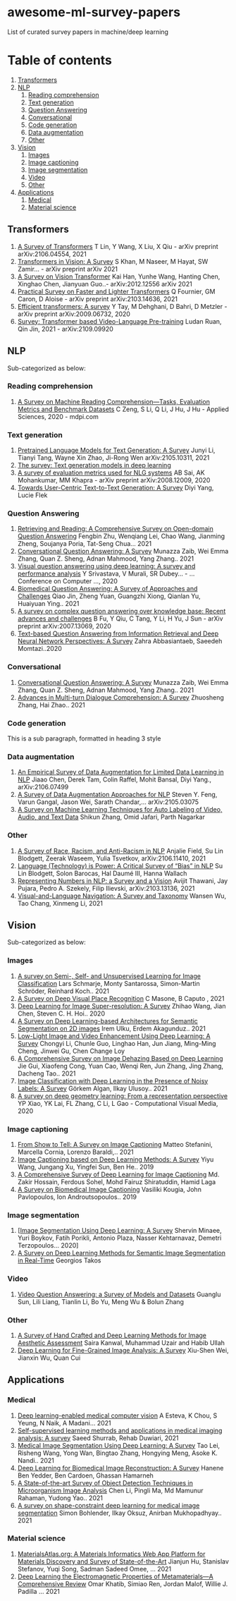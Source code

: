 # awesome-ml-survey-papers
List of curated survey papers in machine/deep learning

# Table of contents
1. [Transformers](#transformers)
2. [NLP](#paragraph1)
    1. [Reading comprehension](#rc)
    2. [Text generation](#tg)
    3. [Question Answering](#qa)
    4. [Conversational](#cc)
    5. [Code generation](#cg)
    6. [Data augmentation](#dataaug)
    7. [Other](#subparagraph3)
3. [Vision](#vision)
    1. [Images](#images)
    2. [Image captioning](#ic)
    3. [Image segmentation](#is)
    4. [Video](#video)
    5. [Other](#otherimg)
4. [Applications](#applications)
    1. [Medical](#medical)
    2. [Material science](#material)

## Transformers <a name="transformers"></a>
1. [A Survey of Transformers](https://arxiv.org/abs/2106.04554) T Lin, Y Wang, X Liu, X Qiu - arXiv preprint arXiv:2106.04554, 2021 
2. [Transformers in Vision: A Survey](https://arxiv.org/abs/2101.01169) S Khan, M Naseer, M Hayat, SW Zamir… - arXiv preprint arXiv 2021
3. [A Survey on Vision Transformer](https://arxiv.org/abs/2012.12556) Kai Han, Yunhe Wang, Hanting Chen, Xinghao Chen, Jianyuan Guo..- 	arXiv:2012.12556 arXiv 2021
4. [Practical Survey on Faster and Lighter Transformers](https://arxiv.org/abs/2103.14636) Q Fournier, GM Caron, D Aloise - arXiv preprint arXiv:2103.14636, 2021
5. [Efficient transformers: A survey](https://arxiv.org/abs/2009.06732) Y Tay, M Dehghani, D Bahri, D Metzler - arXiv preprint arXiv:2009.06732, 2020
6. [Survey: Transformer based Video-Language Pre-training](https://arxiv.org/abs/2109.09920) Ludan Ruan, Qin Jin, 2021 - arXiv:2109.09920 

## NLP <a name="paragraph1"></a>
Sub-categorized as below:

### Reading comprehension <a name="rc"></a>
1. [A Survey on Machine Reading Comprehension—Tasks, Evaluation Metrics and Benchmark Datasets](https://www.mdpi.com/873696) C Zeng, S Li, Q Li, J Hu, J Hu - Applied Sciences, 2020 - mdpi.com

### Text generation <a name="tg"></a>
1. [Pretrained Language Models for Text Generation: A Survey](https://arxiv.org/abs/2105.10311) Junyi Li, Tianyi Tang, Wayne Xin Zhao, Ji-Rong Wen 	arXiv:2105.10311, 2021
2. [The survey: Text generation models in deep learning](https://www.sciencedirect.com/science/article/pii/S1319157820303360)
3. [A survey of evaluation metrics used for NLG systems](https://arxiv.org/abs/2008.12009) AB Sai, AK Mohankumar, MM Khapra - arXiv preprint arXiv:2008.12009, 2020
4. [Towards User-Centric Text-to-Text Generation: A Survey](https://link.springer.com/chapter/10.1007/978-3-030-83527-9_1) Diyi Yang, Lucie Flek

### Question Answering <a name="qa"></a>
1. [Retrieving and Reading: A Comprehensive Survey on Open-domain Question Answering](https://arxiv.org/abs/2101.00774) Fengbin Zhu, Wenqiang Lei, Chao Wang, Jianming Zheng, Soujanya Poria, Tat-Seng Chua... 2021
2. [Conversational Question Answering: A Survey](https://arxiv.org/abs/2106.00874) Munazza Zaib, Wei Emma Zhang, Quan Z. Sheng, Adnan Mahmood, Yang Zhang.. 2021
3. [Visual question answering using deep learning: A survey and performance analysis](https://link.springer.com/chapter/10.1007/978-981-16-1092-9_7) Y Srivastava, V Murali, SR Dubey… - … Conference on Computer …, 2020 
4. [Biomedical Question Answering: A Survey of Approaches and Challenges](https://arxiv.org/abs/2102.05281) Qiao Jin, Zheng Yuan, Guangzhi Xiong, Qianlan Yu, Huaiyuan Ying.. 2021
5. [A survey on complex question answering over knowledge base: Recent advances and challenges](https://arxiv.org/abs/2007.13069) B Fu, Y Qiu, C Tang, Y Li, H Yu, J Sun - arXiv preprint arXiv:2007.13069, 2020 
6. [Text-based Question Answering from Information Retrieval and Deep Neural Network Perspectives: A Survey](https://arxiv.org/abs/2002.06612) Zahra Abbasiantaeb, Saeedeh Momtazi..2020

### Conversational <a name="cc"></a>
1. [Conversational Question Answering: A Survey](https://arxiv.org/abs/2106.00874) Munazza Zaib, Wei Emma Zhang, Quan Z. Sheng, Adnan Mahmood, Yang Zhang.. 2021
2. [Advances in Multi-turn Dialogue Comprehension: A Survey](https://arxiv.org/abs/2103.03125) Zhuosheng Zhang, Hai Zhao.. 2021

### Code generation <a name="cg"></a>
This is a sub paragraph, formatted in heading 3 style

### Data augmentation <a name="dataaug"></a>
1. [An Empirical Survey of Data Augmentation for Limited Data Learning in NLP](https://arxiv.org/abs/2106.07499) Jiaao Chen, Derek Tam, Colin Raffel, Mohit Bansal, Diyi Yang., arXiv:2106.07499
2. [A Survey of Data Augmentation Approaches for NLP](https://arxiv.org/abs/2105.03075)  Steven Y. Feng, Varun Gangal, Jason Wei, Sarath Chandar,... arXiv:2105.03075
3. [A Survey on Machine Learning Techniques for Auto Labeling of Video, Audio, and Text Data](https://arxiv.org/abs/2109.03784) Shikun Zhang, Omid Jafari, Parth Nagarkar

### Other <a name="subparagraph3"></a>
1. [A Survey of Race, Racism, and Anti-Racism in NLP](https://arxiv.org/abs/2106.11410) Anjalie Field, Su Lin Blodgett, Zeerak Waseem, Yulia Tsvetkov, 	arXiv:2106.11410, 2021
2. [Language (Technology) is Power: A Critical Survey of “Bias” in NLP](https://aclanthology.org/2020.acl-main.485/) Su Lin Blodgett, Solon Barocas, Hal Daumé III, Hanna Wallach
3. [Representing Numbers in NLP: a Survey and a Vision](https://arxiv.org/abs/2103.13136) Avijit Thawani, Jay Pujara, Pedro A. Szekely, Filip Ilievski, arXiv:2103.13136, 2021
4. [Visual-and-Language Navigation: A Survey and Taxonomy](https://arxiv.org/abs/2108.11544) Wansen Wu, Tao Chang, Xinmeng Li, 2021


## Vision <a name="vision"></a>
Sub-categorized as below:

### Images <a name="images"></a>
1. [A survey on Semi-, Self- and Unsupervised Learning for Image Classification](https://arxiv.org/abs/2002.08721) Lars Schmarje, Monty Santarossa, Simon-Martin Schröder, Reinhard Koch.. 2021
2. [A Survey on Deep Visual Place Recognition](https://ieeexplore.ieee.org/stamp/stamp.jsp?arnumber=9336674) C Masone, B Caputo , 2021
3.  [Deep Learning for Image Super-resolution: A Survey](https://arxiv.org/abs/1902.06068) Zhihao Wang, Jian Chen, Steven C. H. Hoi.. 2020
4.  [A Survey on Deep Learning-based Architectures for Semantic Segmentation on 2D images](https://arxiv.org/abs/1912.10230) Irem Ulku, Erdem Akagunduz.. 2021
5.  [Low-Light Image and Video Enhancement Using Deep Learning: A Survey](https://arxiv.org/abs/2104.10729) Chongyi Li, Chunle Guo, Linghao Han, Jun Jiang, Ming-Ming Cheng, Jinwei Gu, Chen Change Loy
6.  [A Comprehensive Survey on Image Dehazing Based on Deep Learning](https://arxiv.org/abs/2106.03323) Jie Gui, Xiaofeng Cong, Yuan Cao, Wenqi Ren, Jun Zhang, Jing Zhang, Dacheng Tao.. 2021
7.  [Image Classification with Deep Learning in the Presence of Noisy Labels: A Survey](https://arxiv.org/abs/1912.05170) Görkem Algan, Ilkay Ulusoy.. 2021
8.  [A survey on deep geometry learning: From a representation perspective](https://link.springer.com/content/pdf/10.1007/s41095-020-0174-8.pdf) YP Xiao, YK Lai, FL Zhang, C Li, L Gao - Computational Visual Media, 2020

### Image captioning <a name="ic"></a>
1. [From Show to Tell: A Survey on Image Captioning](https://arxiv.org/abs/2107.06912) Matteo Stefanini, Marcella Cornia, Lorenzo Baraldi,.. 2021
2. [Image Captioning based on Deep Learning Methods: A Survey](https://arxiv.org/abs/1905.08110) Yiyu Wang, Jungang Xu, Yingfei Sun, Ben He.. 2019
3. [A Comprehensive Survey of Deep Learning for Image Captioning](https://arxiv.org/abs/1810.04020) Md. Zakir Hossain, Ferdous Sohel, Mohd Fairuz Shiratuddin, Hamid Laga
4. [A Survey on Biomedical Image Captioning](https://arxiv.org/abs/1905.13302) Vasiliki Kougia, John Pavlopoulos, Ion Androutsopoulos.. 2019

### Image segmentation <a name="is"></a>
1. [[Image Segmentation Using Deep Learning: A Survey](https://arxiv.org/abs/2001.05566) Shervin Minaee, Yuri Boykov, Fatih Porikli, Antonio Plaza, Nasser Kehtarnavaz, Demetri Terzopoulos... 2020]
2. [A Survey on Deep Learning Methods for Semantic Image Segmentation in Real-Time](https://arxiv.org/abs/2009.12942) Georgios Takos

### Video <a name="video"></a>
1. [Video Question Answering: a Survey of Models and Datasets](https://link.springer.com/article/10.1007/s11036-020-01730-0) Guanglu Sun, Lili Liang, Tianlin Li, Bo Yu, Meng Wu & Bolun Zhang 

### Other <a name="otherimg"></a>
1. [A Survey of Hand Crafted and Deep Learning Methods for Image Aesthetic Assessment](https://arxiv.org/abs/2103.11616) Saira Kanwal, Muhammad Uzair and Habib Ullah
2. [Deep Learning for Fine-Grained Image Analysis: A Survey](https://arxiv.org/abs/1907.03069) Xiu-Shen Wei, Jianxin Wu, Quan Cui

## Applications <a name="applications"></a>

### Medical <a name="medical"></a>
1. [Deep learning-enabled medical computer vision](https://www.nature.com/articles/s41746-020-00376-2) A Esteva, K Chou, S Yeung, N Naik, A Madani… 2021
2. [Self-supervised learning methods and applications in medical imaging analysis: A survey](https://arxiv.org/abs/2109.08685) Saeed Shurrab, Rehab Duwiari, 2021
3. [Medical Image Segmentation Using Deep Learning: A Survey](https://arxiv.org/abs/2009.13120) Tao Lei, Risheng Wang, Yong Wan, Bingtao Zhang, Hongying Meng, Asoke K. Nandi.. 2021
4. [Deep Learning for Biomedical Image Reconstruction: A Survey](https://arxiv.org/abs/2002.12351) Hanene Ben Yedder, Ben Cardoen, Ghassan Hamarneh
5. [A State-of-the-art Survey of Object Detection Techniques in Microorganism Image Analysis](https://arxiv.org/abs/2105.03148) Chen Li, Pingli Ma, Md Mamunur Rahaman, Yudong Yao.. 2021
6. [A survey on shape-constraint deep learning for medical image segmentation](https://arxiv.org/abs/2101.07721) Simon Bohlender, Ilkay Oksuz, Anirban Mukhopadhyay.. 2021

### Material science <a name="material"></a>
1. [MaterialsAtlas.org: A Materials Informatics Web App Platform for Materials Discovery and Survey of State-of-the-Art](https://arxiv.org/abs/2109.04007) Jianjun Hu, Stanislav Stefanov, Yuqi Song, Sadman Sadeed Omee, ... 2021
2. [Deep Learning the Electromagnetic Properties of Metamaterials—A Comprehensive Review](https://en.x-mol.com/paper/article/1398392259059630080) Omar Khatib, Simiao Ren, Jordan Malof, Willie J. Padilla ... 2021


